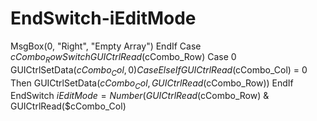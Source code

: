 # EndSwitch-iEditMode
MsgBox(0, "Right", "Empty Array") EndIf Case $cCombo_Row Switch GUICtrlRead($cCombo_Row) Case 0 GUICtrlSetData($cCombo_Col, 0) Case Else If GUICtrlRead($cCombo_Col) = 0 Then GUICtrlSetData($cCombo_Col, GUICtrlRead($cCombo_Row)) EndIf EndSwitch $iEditMode = Number(GUICtrlRead($cCombo_Row) &amp; GUICtrlRead($cCombo_Col)
